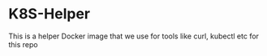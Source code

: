 
# K8S-Helper

This is a helper Docker image that we use for tools like curl, kubectl etc for this repo
